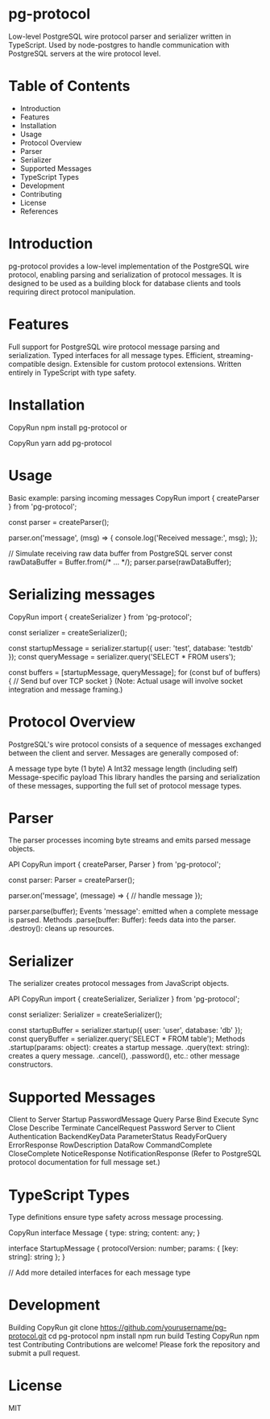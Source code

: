 # pg-protocol

Low-level PostgreSQL wire protocol parser and serializer written in TypeScript.
Used by node-postgres to handle communication with PostgreSQL servers at the wire protocol level.

# Table of Contents   
- Introduction
- Features
- Installation
- Usage
- Protocol Overview
- Parser
- Serializer
- Supported Messages
- TypeScript Types
- Development
- Contributing
- License
- References
  
# Introduction
pg-protocol provides a low-level implementation of the PostgreSQL wire protocol, enabling parsing and serialization of protocol messages. It is designed to be used as a building block for database clients and tools requiring direct protocol manipulation.

# Features
Full support for PostgreSQL wire protocol message parsing and serialization.
Typed interfaces for all message types.
Efficient, streaming-compatible design.
Extensible for custom protocol extensions.
Written entirely in TypeScript with type safety.
# Installation
CopyRun
npm install pg-protocol
or

CopyRun
yarn add pg-protocol
# Usage
Basic example: parsing incoming messages
CopyRun
import { createParser } from 'pg-protocol';

const parser = createParser();

parser.on('message', (msg) => {
  console.log('Received message:', msg);
});

// Simulate receiving raw data buffer from PostgreSQL server
const rawDataBuffer = Buffer.from(/* ... */);
parser.parse(rawDataBuffer);
# Serializing messages
CopyRun
import { createSerializer } from 'pg-protocol';

const serializer = createSerializer();

const startupMessage = serializer.startup({ user: 'test', database: 'testdb' });
const queryMessage = serializer.query('SELECT * FROM users');

const buffers = [startupMessage, queryMessage];
for (const buf of buffers) {
  // Send buf over TCP socket
}
(Note: Actual usage will involve socket integration and message framing.)

# Protocol Overview
PostgreSQL's wire protocol consists of a sequence of messages exchanged between the client and server. Messages are generally composed of:

A message type byte (1 byte)
A Int32 message length (including self)
Message-specific payload
This library handles the parsing and serialization of these messages, supporting the full set of protocol message types.

# Parser
The parser processes incoming byte streams and emits parsed message objects.

API
CopyRun
import { createParser, Parser } from 'pg-protocol';

const parser: Parser = createParser();

parser.on('message', (message) => {
  // handle message
});

parser.parse(buffer);
Events
'message': emitted when a complete message is parsed.
Methods
.parse(buffer: Buffer): feeds data into the parser.
.destroy(): cleans up resources.
# Serializer
The serializer creates protocol messages from JavaScript objects.

API
CopyRun
import { createSerializer, Serializer } from 'pg-protocol';

const serializer: Serializer = createSerializer();

const startupBuffer = serializer.startup({ user: 'user', database: 'db' });
const queryBuffer = serializer.query('SELECT * FROM table');
Methods
.startup(params: object): creates a startup message.
.query(text: string): creates a query message.
.cancel(), .password(), etc.: other message constructors.
# Supported Messages
Client to Server
Startup
PasswordMessage
Query
Parse
Bind
Execute
Sync
Close
Describe
Terminate
CancelRequest
Password
Server to Client
Authentication
BackendKeyData
ParameterStatus
ReadyForQuery
ErrorResponse
RowDescription
DataRow
CommandComplete
CloseComplete
NoticeResponse
NotificationResponse
(Refer to PostgreSQL protocol documentation for full message set.)

# TypeScript Types
Type definitions ensure type safety across message processing.

CopyRun
interface Message {
  type: string;
  content: any;
}

interface StartupMessage {
  protocolVersion: number;
  params: { [key: string]: string };
}

// Add more detailed interfaces for each message type
# Development
Building
CopyRun
git clone https://github.com/yourusername/pg-protocol.git
cd pg-protocol
npm install
npm run build
Testing
CopyRun
npm test
Contributing
Contributions are welcome! Please fork the repository and submit a pull request.

# License
MIT
